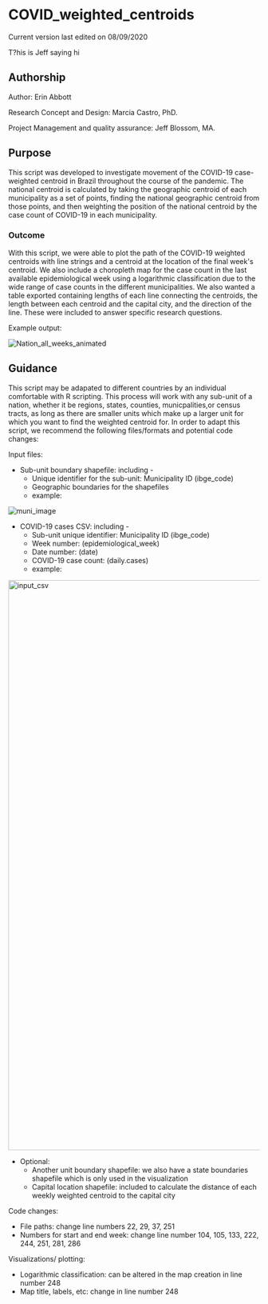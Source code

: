 # COVID_weighted_centroids


Current version last edited on 08/09/2020

T?his is Jeff saying hi

## Authorship 

Author: Erin Abbott

Research Concept and Design: Marcia Castro, PhD.

Project Management and quality assurance: Jeff Blossom, MA. 


## Purpose
This script was developed to investigate movement of the COVID-19 case-weighted centroid in Brazil throughout the course of the pandemic. The national centroid is calculated by taking the geographic centroid of each municipality as a set of points, finding the national geographic centroid from those points, and then weighting the position of the national centroid by the case count of COVID-19 in each municipality.


### Outcome
With this script, we were able to plot the path of the COVID-19 weighted centroids with line strings and a centroid at the location of the final week's centroid. We also include a choropleth map for the case count in the last available epidemiological week using a logarithmic classification due to the wide range of case counts in the different municipalities. We also wanted a table exported containing lengths of each line connecting the centroids, the length between each centroid and the capital city, and the direction of the line. These were included to answer specific research questions. 

Example output: 

![Nation_all_weeks_animated](https://user-images.githubusercontent.com/50806151/93228543-97362900-f743-11ea-8b62-030f2aed9af1.gif)

## Guidance
This script may be adapated to different countries by an individual comfortable with R scripting. This process will work with any sub-unit of a nation, whether it be regions, states, counties, municpalities,or census tracts, as long as there are smaller units which make up a larger unit for which you want to find the weighted centroid for. In order to adapt this script, we recommend the following files/formats and potential code changes: 

Input files: 
* Sub-unit boundary shapefile: including - 
  * Unique identifier for the sub-unit: Municipality ID (ibge_code)
  * Geographic boundaries for the shapefiles 
  * example: 
  
![muni_image](https://user-images.githubusercontent.com/50806151/93228638-b59c2480-f743-11ea-8dee-2c9135e1c121.png)
    
* COVID-19 cases CSV: including - 
  * Sub-unit unique identifier: Municipality ID (ibge_code)
  * Week number: (epidemiological_week)
  * Date number: (date)
  * COVID-19 case count: (daily.cases)
  * example:
  
<img width="1140" alt="input_csv" src="https://user-images.githubusercontent.com/50806151/93228629-b339ca80-f743-11ea-8b14-a83aa16a8fff.png">

* Optional: 
  * Another unit boundary shapefile: we also have a state boundaries shapefile which is only used in the visualization
  * Capital location shapefile: included to calculate the distance of each weekly weighted centroid to the capital city
    
Code changes: 
* File paths: change line numbers 22, 29, 37, 251
* Numbers for start and end week: change line number 104, 105, 133, 222, 244, 251, 281, 286
    
Visualizations/ plotting:
* Logarithmic classification: can be altered in the map creation in line number 248
* Map title, labels, etc: change in line number 248










